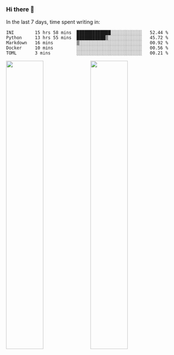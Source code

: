### Hi there 👋

In the last 7 days, time spent writing in:

<!--START_SECTION:waka-->
```text
INI        15 hrs 58 mins  █████████████░░░░░░░░░░░░   52.44 % 
Python     13 hrs 55 mins  ███████████▒░░░░░░░░░░░░░   45.72 % 
Markdown   16 mins         ▒░░░░░░░░░░░░░░░░░░░░░░░░   00.92 % 
Docker     10 mins         ░░░░░░░░░░░░░░░░░░░░░░░░░   00.56 % 
TOML       3 mins          ░░░░░░░░░░░░░░░░░░░░░░░░░   00.21 % 
```
<!--END_SECTION:waka-->

<img src="https://wakatime.com/share/@jimtje/5d0c92de-08f8-4a72-8f2f-6a9693d1e318.svg" width=45% height=45%> <img src="https://wakatime.com/share/@jimtje/501498ae-bda5-4da7-a89d-b40bcdd5556d.svg" width=45% height=45%>
